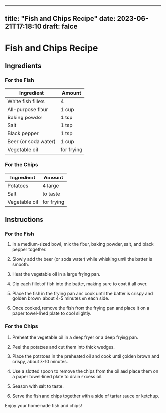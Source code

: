 
---
title: "Fish and Chips Recipe"
date: 2023-06-21T17:18:10
draft: falce
---

# Fish and Chips Recipe

## Ingredients

### For the Fish

| Ingredient  | Amount |
|-------------|--------|
| White fish fillets | 4 |
| All-purpose flour | 1 cup |
| Baking powder | 1 tsp |
| Salt | 1 tsp |
| Black pepper | 1 tsp |
| Beer (or soda water) | 1 cup |
| Vegetable oil | for frying |

### For the Chips

| Ingredient  | Amount |
|-------------|--------|
| Potatoes | 4 large |
| Salt | to taste |
| Vegetable oil | for frying |

## Instructions

### For the Fish

1. In a medium-sized bowl, mix the flour, baking powder, salt, and black pepper together.

2. Slowly add the beer (or soda water) while whisking until the batter is smooth.

3. Heat the vegetable oil in a large frying pan.

4. Dip each fillet of fish into the batter, making sure to coat it all over.

5. Place the fish in the frying pan and cook until the batter is crispy and golden brown, about 4-5 minutes on each side.

6. Once cooked, remove the fish from the frying pan and place it on a paper towel-lined plate to cool slightly.

### For the Chips

1. Preheat the vegetable oil in a deep fryer or a deep frying pan.

2. Peel the potatoes and cut them into thick wedges.

3. Place the potatoes in the preheated oil and cook until golden brown and crispy, about 8-10 minutes.

4. Use a slotted spoon to remove the chips from the oil and place them on a paper towel-lined plate to drain excess oil.

5. Season with salt to taste.

6. Serve the fish and chips together with a side of tartar sauce or ketchup.

Enjoy your homemade fish and chips!
